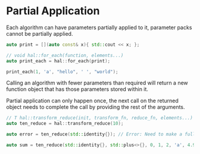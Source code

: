 # Partial Application

Each algorithm can have parameters partially applied to it, parameter packs
cannot be partially applied.

```cpp
auto print = [](auto const& x){ std::cout << x; };

// void hal::for_each(function, elements...)
auto print_each = hal::for_each(print);

print_each(1, 'a', "hello", ' ', "world");
```

Calling an algorithm with fewer parameters than required will return a new
function object that has those parameters stored within it.

Partial application can only happen once, the next call on the returned object
needs to complete the call by providing the rest of the arguments.

```cpp
// T hal::transform_reduce(init, transform_fn, reduce_fn, elements...)
auto ten_reduce = hal::transform_reduce(10);

auto error = ten_reduce(std::identity{}); // Error: Need to make a full call.

auto sum = ten_reduce(std::identity{}, std::plus<>{}, 0, 1, 2, 'a', 4.99);
```
